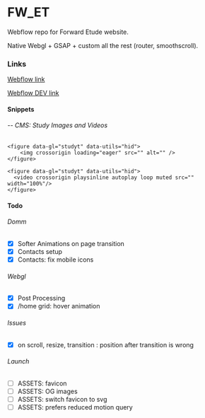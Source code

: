 # FW_ET

Webflow repo for Forward Etude website.

Native Webgl + GSAP + custom all the rest (router, smoothscroll).

### Links

[Webflow link](https://fwet.webflow.io/)

[Webflow DEV link](https://webflow.com/design/fwet)

#### Snippets

###### -- CMS: Study Images and Videos

```
<figure data-gl="studyt" data-utils="hid">
	<img crossorigin loading="eager" src="" alt="" />
</figure>

<figure data-gl="studyt" data-utils="hid">
  <video crossorigin playsinline autoplay loop muted src="" width="100%"/>
</figure>

```

#### Todo

###### Domm

- [x] Softer Animations on page transition
- [x] Contacts setup
- [x] Contacts: fix mobile icons

###### Webgl

- [x] Post Processing
- [x] /home grid: hover animation

###### Issues

- [x] on scroll, resize, transition : position after transition is wrong

###### Launch

- [ ] ASSETS: favicon
- [ ] ASSETS: OG images
- [ ] ASSETS: switch favicon to svg
- [ ] ASSETS: prefers reduced motion query
